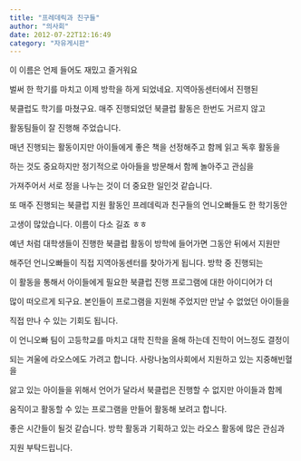 ```yaml
---
title: "프레데릭과 친구들"
author: "의사회"
date: 2012-07-22T12:16:49
category: "자유게시판"
---
```


이 이름은 언제 들어도 재밌고 즐거워요

벌써 한 학기를 마치고 이제 방학을 하게 되었네요. 지역아동센터에서 진행된

북클럽도 학기를 마쳤구요. 매주 진행되었던 북클럽 활동은 한번도 거르지 않고

활동팀들이 잘 진행해 주었습니다.

매년 진행되는 활동이지만 아이들에게 좋은 책을 선정해주고 함께 읽고 독후 활동을

하는 것도 중요하지만 정기적으로 아아들을 방문해서 함께 놀아주고 관심을

가져주어서 서로 정을 나누는 것이 더 중요한 일인것 같습니다.

또 매주 진행되는 북클럽 지원 활동인 프레데릭과 친구들의 언니오빠들도 한 학기동안

고생이 많았습니다. 이름이 다소 길죠 ㅎㅎ

예년 처럼 대학생들이 진행한 북클럽 활동이 방학에 들어가면 그동안 뒤에서 지원만

해주던 언니오빠들이 직접 지역아동센터를 찾아가게 됩니다. 방학 중 진행되는

이 활동을 통해서 아이들에게 필요한 북클럽 진행 프로그램에 대한 아이디어가 더

많이 떠오르게 되구요. 본인들이 프로그램을 지원해 주었지만 만날 수 없었던 아이들을

직접 만나 수 있는 기회도 됩니다.

이 언니오빠 팀이 고등학교를 마치고 대학 진학을 올해 하는데 진학이 어느정도 결정이

되는 겨울에 라오스에도 가려고 합니다. 사랑나눔의사회에서 지원하고 있는 지중해빈혈을

앓고 있는 아이들을 위해서 언어가 달라서 북클럽은 진행할 수 없지만 아이들과 함께

움직이고 활동할 수 있는 프로그램을 만들어 활동해 보려고 합니다.

좋은 시간들이 될것 같습니다. 방학 활동과 기획하고 있는 라오스 활동에 많은 관심과

지원 부탁드립니다.
